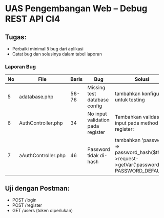# UAS Pengembangan Web – Debug REST API CI4

## Tugas:
- Perbaiki minimal 5 bug dari aplikasi
- Catat bug dan solusinya dalam tabel laporan

### Laporan Bug
| No | File                     | Baris | Bug                        | Solusi                          |
|----|--------------------------|-------|-----------------------------|----------------------------------|
| 5 |adatabase.php| 56-76     |Missing test database config|tambahkan konfigurasi untuk testing|
| 6 |AuthController.php| 34     |No input validation pada register|Tambahkan validasi input pada method register:|
| 7 |aAuthController.php| 46    | Password tidak di-hash|tambahkan 'password' => password_hash($this->request->getVar('password'), PASSWORD_DEFAULT),|

## Uji dengan Postman:
- POST /login
- POST /register
- GET /users (token diperlukan)